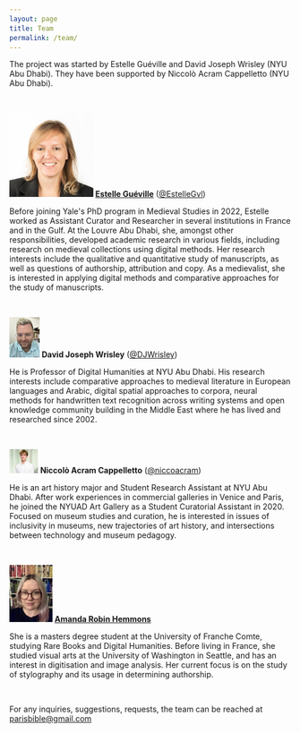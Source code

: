 ```yaml
---
layout: page
title: Team
permalink: /team/
---
```


<base target="_blank">

The project was started by Estelle Guéville and David Joseph Wrisley (NYU Abu Dhabi). They have been supported by Niccolò Acram Cappelletto (NYU Abu Dhabi).



<br>

<img src="/assets/2022_Identity_EGE.jpg" alt="Guéville_Picturecut" style="zoom:17%;" />	**[Estelle Guéville](https://estellegvl.github.io/)** ([@EstelleGvl](https://twitter.com/EstelleGvl))

Before joining Yale's PhD program in Medieval Studies in 2022, Estelle worked as Assistant Curator and Researcher in several institutions in France and in the Gulf. At the Louvre Abu Dhabi, she, amongst other responsibilities, developed academic research in various fields, including research on medieval collections using digital methods. Her research interests include the qualitative and quantitative study of manuscripts, as well as questions of authorship, attribution and copy. As a medievalist, she is interested in applying digital methods and comparative approaches for the study of manuscripts.



 <br>

<img src="/assets/Wrisley_pic.jpg" alt="Wrisley_Picturecut" style="zoom:7%;" />	**David Joseph Wrisley** ([@DJWrisley](https://twitter.com/DJWrisley))

He is Professor of Digital Humanities at NYU Abu Dhabi. His research interests include comparative approaches to medieval literature in European languages and Arabic, digital spatial approaches to corpora, neural methods for handwritten text recognition across writing systems and open knowledge community building in the Middle East where he has lived and researched since 2002. 

<br>



<img src="/assets/Cappelletto_Picturecut.jpg" alt="Cappelletto_Picturecut" style="zoom:5%;" />	**Niccolò Acram Cappelletto** ([@niccoacram](https://twitter.com/niccoacram))

He is an art history major and Student Research Assistant at NYU Abu Dhabi. After work experiences in commercial galleries in Venice and Paris, he joined the NYUAD Art Gallery as a Student Curatorial Assistant in 2020. Focused on museum studies and curation, he is interested in issues of inclusivity in museums, new trajectories of art history, and intersections between technology and museum pedagogy.

<br>


<img src="/assets/img_arh.jpg" alt="Amanda-Robin-image" style="zoom:10%;" /> **[Amanda Robin Hemmons](https://amanda2robin.github.io/)**

She is a masters degree student at the University of Franche Comte, studying Rare Books and Digital Humanities. Before living in France, she studied visual arts at the University of Washington in Seattle, and has an interest in digitisation and image analysis. Her current focus is on the study of stylography and its usage in determining authorship. 

<br>

For any inquiries, suggestions, requests, the team can be reached at [parisbible@gmail.com](mailto:parisbible@gmail.com)
